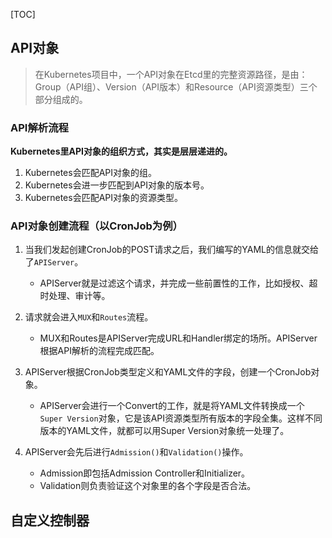 [TOC]

## API对象

> 在Kubernetes项目中，一个API对象在Etcd里的完整资源路径，是由：Group（API组）、Version（API版本）和Resource（API资源类型）三个部分组成的。

### API解析流程

**Kubernetes里API对象的组织方式，其实是层层递进的。**

1. Kubernetes会匹配API对象的组。
2. Kubernetes会进一步匹配到API对象的版本号。
3. Kubernetes会匹配API对象的资源类型。

### API对象创建流程（以CronJob为例）

1. 当我们发起创建CronJob的POST请求之后，我们编写的YAML的信息就交给了`APIServer`。

   - APIServer就是过滤这个请求，并完成一些前置性的工作，比如授权、超时处理、审计等。

2. 请求就会进入`MUX`和`Routes`流程。

   - MUX和Routes是APIServer完成URL和Handler绑定的场所。APIServer根据API解析的流程完成匹配。

3. APIServer根据CronJob类型定义和YAML文件的字段，创建一个CronJob对象。

   - APIServer会进行一个Convert的工作，就是将YAML文件转换成一个`Super Version`对象，它是该API资源类型所有版本的字段全集。这样不同版本的YAML文件，就都可以用Super Version对象统一处理了。

4. APIServer会先后进行`Admission()`和`Validation()`操作。

   - Admission即包括Admission Controller和Initializer。
   - Validation则负责验证这个对象里的各个字段是否合法。

   


## 自定义控制器